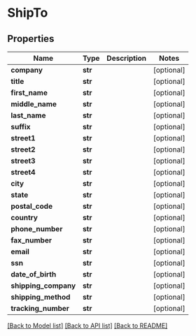 # ShipTo

## Properties
Name | Type | Description | Notes
------------ | ------------- | ------------- | -------------
**company** | **str** |  | [optional] 
**title** | **str** |  | [optional] 
**first_name** | **str** |  | [optional] 
**middle_name** | **str** |  | [optional] 
**last_name** | **str** |  | [optional] 
**suffix** | **str** |  | [optional] 
**street1** | **str** |  | [optional] 
**street2** | **str** |  | [optional] 
**street3** | **str** |  | [optional] 
**street4** | **str** |  | [optional] 
**city** | **str** |  | [optional] 
**state** | **str** |  | [optional] 
**postal_code** | **str** |  | [optional] 
**country** | **str** |  | [optional] 
**phone_number** | **str** |  | [optional] 
**fax_number** | **str** |  | [optional] 
**email** | **str** |  | [optional] 
**ssn** | **str** |  | [optional] 
**date_of_birth** | **str** |  | [optional] 
**shipping_company** | **str** |  | [optional] 
**shipping_method** | **str** |  | [optional] 
**tracking_number** | **str** |  | [optional] 

[[Back to Model list]](../README.md#documentation-for-models) [[Back to API list]](../README.md#documentation-for-api-endpoints) [[Back to README]](../README.md)


